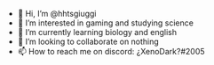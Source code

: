 - 👋 Hi, I’m @hhtsgiuggi
- 👀 I’m interested in gaming and studying science
- 🌱 I’m currently learning biology and english
- 💞️ I’m looking to collaborate on nothing
- 📫 How to reach me on discord: ¿XenoDark?#2005

<!---
hhtsgiuggi/hhtsgiuggi is a ✨ special ✨ repository because its `README.md` (this file) appears on your GitHub profile.
You can click the Preview link to take a look at your changes.
--->
